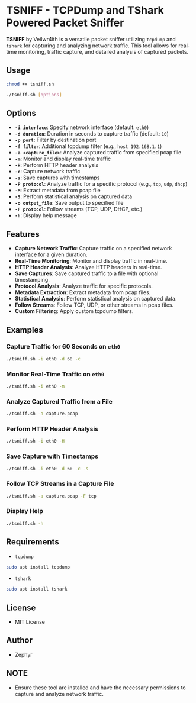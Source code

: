 # TSNIFF - TCPDump and TShark Powered Packet Sniffer

**TSNIFF** by Veilwr4ith is a versatile packet sniffer utilizing `tcpdump` and `tshark` for capturing and analyzing network traffic. This tool allows for real-time monitoring, traffic capture, and detailed analysis of captured packets.

## Usage

```bash
chmod +x tsniff.sh
```

```bash
./tsniff.sh [options]
```

## Options

- **`-i interface`**: Specify network interface (default: `eth0`)
- **`-d duration`**: Duration in seconds to capture traffic (default: `10`)
- **`-p port`**: Filter by destination port
- **`-f filter`**: Additional tcpdump filter (e.g., `host 192.168.1.1`)
- **`-a <capture_file>`**: Analyze captured traffic from specified pcap file
- **`-m`**: Monitor and display real-time traffic
- **`-H`**: Perform HTTP header analysis
- **`-c`**: Capture network traffic
- **`-s`**: Save captures with timestamps
- **`-P protocol`**: Analyze traffic for a specific protocol (e.g., `tcp`, `udp`, `dhcp`)
- **`-M`**: Extract metadata from pcap file
- **`-S`**: Perform statistical analysis on captured data
- **`-o output_file`**: Save output to specified file
- **`-F protocol`**: Follow streams (TCP, UDP, DHCP, etc.)
- **`-h`**: Display help message

## Features

- **Capture Network Traffic**: Capture traffic on a specified network interface for a given duration.
- **Real-Time Monitoring**: Monitor and display traffic in real-time.
- **HTTP Header Analysis**: Analyze HTTP headers in real-time.
- **Save Captures**: Save captured traffic to a file with optional timestamping.
- **Protocol Analysis**: Analyze traffic for specific protocols.
- **Metadata Extraction**: Extract metadata from pcap files.
- **Statistical Analysis**: Perform statistical analysis on captured data.
- **Follow Streams**: Follow TCP, UDP, or other streams in pcap files.
- **Custom Filtering**: Apply custom tcpdump filters.

## Examples

### Capture Traffic for 60 Seconds on `eth0`

```bash
./tsniff.sh -i eth0 -d 60 -c
```

### Monitor Real-Time Traffic on `eth0`

```bash
./tsniff.sh -i eth0 -m
```

### Analyze Captured Traffic from a File

```bash
./tsniff.sh -a capture.pcap
```

### Perform HTTP Header Analysis

```bash
./tsniff.sh -i eth0 -H
```

### Save Capture with Timestamps

```bash
./tsniff.sh -i eth0 -d 60 -c -s
```

### Follow TCP Streams in a Capture File

```bash
./tsniff.sh -a capture.pcap -F tcp
```

### Display Help

```bash
./tsniff.sh -h
```

## Requirements

- `tcpdump`

```bash
sudo apt install tcpdump
```
- `tshark`

```bash
sudo apt install tshark
```

## License

- MIT License

## Author

- Zephyr

## NOTE

- Ensure these tool are installed and have the necessary permissions to capture and analyze network traffic.
